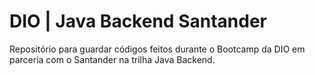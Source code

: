 
# DIO | Java Backend Santander

Repositório para guardar códigos feitos durante o Bootcamp da DIO em parceria com o Santander na trilha Java Backend.

